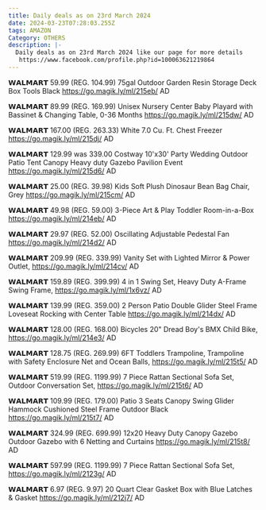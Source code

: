 ```yaml
---
title: Daily deals as on 23rd March 2024
date: 2024-03-23T07:28:03.255Z
tags: AMAZON
Category: OTHERS
description: |-
  Daily deals as on 23rd March 2024 like our page for more details
   https://www.facebook.com/profile.php?id=100063621219864
---
```

𝗪𝗔𝗟𝗠𝗔𝗥𝗧 
59.99 (REG. 104.99)
75gal Outdoor Garden Resin Storage Deck Box Tools Black
https://go.magik.ly/ml/215eb/
AD

𝗪𝗔𝗟𝗠𝗔𝗥𝗧
89.99 (REG. 169.99)
Unisex Nursery Center Baby Playard with Bassinet & Changing Table, 0-36 Months
https://go.magik.ly/ml/215dw/
AD

𝗪𝗔𝗟𝗠𝗔𝗥𝗧 
167.00 (REG. 263.33)
White 7.0 Cu. Ft. Chest Freezer
https://go.magik.ly/ml/215dj/
AD

𝗪𝗔𝗟𝗠𝗔𝗥𝗧 
129.99 was 339.00
Costway 10'x30' Party Wedding Outdoor Patio Tent Canopy Heavy duty Gazebo Pavilion Event
https://go.magik.ly/ml/215d6/
AD

𝗪𝗔𝗟𝗠𝗔𝗥𝗧
25.00 (REG. 39.98)
Kids Soft Plush Dinosaur Bean Bag Chair, Grey
https://go.magik.ly/ml/215cm/
AD

𝗪𝗔𝗟𝗠𝗔𝗥𝗧 
49.98 (REG. 59.00)
3-Piece Art & Play Toddler Room-in-a-Box
https://go.magik.ly/ml/214eb/
AD

𝗪𝗔𝗟𝗠𝗔𝗥𝗧 
29.97 (REG. 52.00)
Oscillating Adjustable Pedestal
 Fan 
https://go.magik.ly/ml/214d2/
AD

𝗪𝗔𝗟𝗠𝗔𝗥𝗧 
209.99 (REG. 339.99)
Vanity Set with Lighted Mirror & Power Outlet, 
https://go.magik.ly/ml/214cv/
AD

𝗪𝗔𝗟𝗠𝗔𝗥𝗧 
159.89 (REG. 399.99)
4 in 1 Swing Set, Heavy Duty A-Frame Swing Frame, 
https://go.magik.ly/ml/1x6vz/
AD

𝗪𝗔𝗟𝗠𝗔𝗥𝗧
139.99 (REG. 359.00)
2 Person Patio Double Glider Steel Frame Loveseat Rocking with Center Table
https://go.magik.ly/ml/214dx/
AD

𝗪𝗔𝗟𝗠𝗔𝗥𝗧
128.00 (REG. 168.00)
Bicycles 20" Dread Boy's BMX Child Bike, 
https://go.magik.ly/ml/214e3/
AD

𝗪𝗔𝗟𝗠𝗔𝗥𝗧 
128.75 (REG. 269.99)
6FT Toddlers Trampoline, Trampoline with Safety Enclosure Net and Ocean Balls,
https://go.magik.ly/ml/215t5/
AD

𝗪𝗔𝗟𝗠𝗔𝗥𝗧 
519.99 (REG. 1199.99)
7 Piece Rattan Sectional Sofa Set, Outdoor Conversation Set,
https://go.magik.ly/ml/215t6/
AD

𝗪𝗔𝗟𝗠𝗔𝗥𝗧 
109.99 (REG. 179.00)
Patio 3 Seats Canopy Swing Glider Hammock Cushioned Steel Frame Outdoor Black
https://go.magik.ly/ml/215t7/
AD

𝗪𝗔𝗟𝗠𝗔𝗥𝗧 
324.99  (REG. 699.99)
12x20 Heavy Duty Canopy Gazebo Outdoor Gazebo with 6 Netting and Curtains
https://go.magik.ly/ml/215t8/
AD

𝗪𝗔𝗟𝗠𝗔𝗥𝗧 
597.99  (REG. 1199.99)
7 Piece Rattan Sectional Sofa Set, 
https://go.magik.ly/ml/2123g/
AD

𝗪𝗔𝗟𝗠𝗔𝗥𝗧 
6.97 (REG. 9.97)
20 Quart Clear Gasket Box with Blue Latches & Gasket
https://go.magik.ly/ml/212j7/
AD